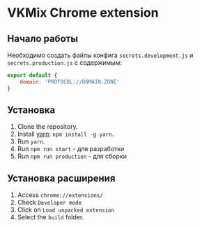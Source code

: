 # VKMix Chrome extension

## Начало работы

Необходимо создать файлы конфига `secrets.development.js` и `secrets.production.js` с содержимым:

```js
export default {
    domain: 'PROTOCOL://DOMAIN.ZONE'
}
```

## Установка
1. Clone the repository.
2. Install [yarn](https://yarnpkg.com): `npm install -g yarn`.
3. Run `yarn`.
4. Run `npm run start` - для разработки
5. Run `npm run production` - для сборки

## Установка расширения
1. Access `chrome://extensions/`
2. Check `Developer mode`
3. Click on `Load unpacked extension`
4. Select the `build` folder.